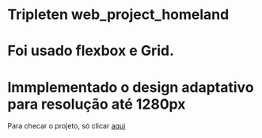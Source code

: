 # Tripleten web_project_homeland

# Foi usado flexbox e Grid. 

# Immplementado o design adaptativo para resolução até 1280px

Para checar o projeto, só clicar <a href="https://dalbuquerque00.github.io/web_project_homeland/">aqui<a>
